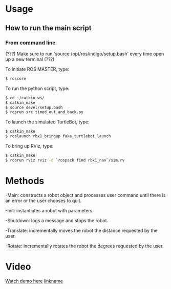 # Usage
## How to run the main script
### From command line
(???) Make sure to run 'source /opt/ros/indigo/setup.bash' every time open up a new terminal (???) 

To initiate ROS MASTER, type:
```bash
$ roscore
```

To run the python script, type:
```bash
$ cd ~/catkin_ws/
$ catkin_make
$ source devel/setup.bash
$ rosrun src timed_out_and_back.py
```

To launch the simulated TurtleBot, type:
```bash
$ catkin_make
$ roslaunch rbx1_bringup fake_turtlebot.launch 
```

To bring up RViz, type:
```bash
$ catkin_make
$ rosrun rviz rviz -d `rospack find rbx1_nav`/sim.rv
```

# Methods
-Main: constructs a robot object and processes user command until there is an error or the user chooses to quit.

-Init: instantiates a robot with parameters. 

-Shutdown: logs a message and stops the robot.

-Translate: incrementally moves the robot the distance requested by the user.

-Rotate: incrementally rotates the robot the degrees requested by the user.

# Video
[Watch demo here]("https://www.youtube.com/watch?v=wNQavCcd48c&t=3s")
[linkname](https://youtubevideourl)

